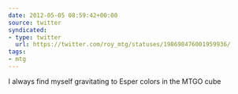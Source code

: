 ```yaml
---
date: 2012-05-05 08:59:42+00:00
source: twitter
syndicated:
- type: twitter
  url: https://twitter.com/roy_mtg/statuses/198698476001959936/
tags:
- mtg
---
```


I always find myself gravitating to Esper colors in the MTGO cube